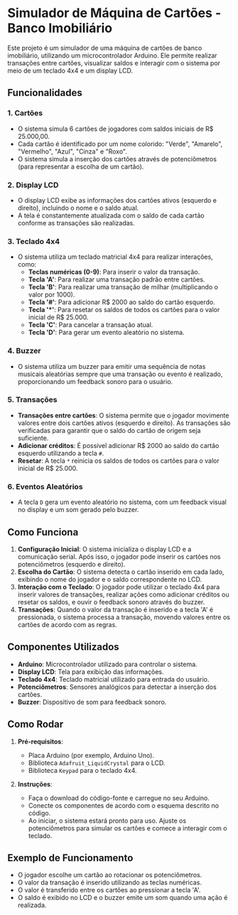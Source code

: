
# Simulador de Máquina de Cartões - Banco Imobiliário

Este projeto é um simulador de uma máquina de cartões de banco imobiliário, utilizando um microcontrolador Arduino. Ele permite realizar transações entre cartões, visualizar saldos e interagir com o sistema por meio de um teclado 4x4 e um display LCD.

## Funcionalidades

### 1. **Cartões**
   - O sistema simula 6 cartões de jogadores com saldos iniciais de R$ 25.000,00.
   - Cada cartão é identificado por um nome colorido: "Verde", "Amarelo", "Vermelho", "Azul", "Cinza" e "Roxo".
   - O sistema simula a inserção dos cartões através de potenciômetros (para representar a escolha de um cartão).

### 2. **Display LCD**
   - O display LCD exibe as informações dos cartões ativos (esquerdo e direito), incluindo o nome e o saldo atual.
   - A tela é constantemente atualizada com o saldo de cada cartão conforme as transações são realizadas.

### 3. **Teclado 4x4**
   - O sistema utiliza um teclado matricial 4x4 para realizar interações, como:
     - **Teclas numéricas (0-9)**: Para inserir o valor da transação.
     - **Tecla 'A'**: Para realizar uma transação padrão entre cartões.
     - **Tecla 'B'**: Para realizar uma transação de milhar (multiplicando o valor por 1000).
     - **Tecla '#'**: Para adicionar R$ 2000 ao saldo do cartão esquerdo.
     - **Tecla '*'**: Para resetar os saldos de todos os cartões para o valor inicial de R$ 25.000.
     - **Tecla 'C'**: Para cancelar a transação atual.
     - **Tecla 'D'**: Para gerar um evento aleatório no sistema.

### 4. **Buzzer**
   - O sistema utiliza um buzzer para emitir uma sequência de notas musicais aleatórias sempre que uma transação ou evento é realizado, proporcionando um feedback sonoro para o usuário.

### 5. **Transações**
   - **Transações entre cartões**: O sistema permite que o jogador movimente valores entre dois cartões ativos (esquerdo e direito). As transações são verificadas para garantir que o saldo do cartão de origem seja suficiente.
   - **Adicionar créditos**: É possível adicionar R$ 2000 ao saldo do cartão esquerdo utilizando a tecla `#`.
   - **Resetar**: A tecla `*` reinicia os saldos de todos os cartões para o valor inicial de R$ 25.000.

### 6. **Eventos Aleatórios**
   - A tecla `D` gera um evento aleatório no sistema, com um feedback visual no display e um som gerado pelo buzzer.

## Como Funciona

1. **Configuração Inicial**: O sistema inicializa o display LCD e a comunicação serial. Após isso, o jogador pode inserir os cartões nos potenciômetros (esquerdo e direito).
2. **Escolha do Cartão**: O sistema detecta o cartão inserido em cada lado, exibindo o nome do jogador e o saldo correspondente no LCD.
3. **Interação com o Teclado**: O jogador pode utilizar o teclado 4x4 para inserir valores de transações, realizar ações como adicionar créditos ou resetar os saldos, e ouvir o feedback sonoro através do buzzer.
4. **Transações**: Quando o valor da transação é inserido e a tecla 'A' é pressionada, o sistema processa a transação, movendo valores entre os cartões de acordo com as regras.

## Componentes Utilizados

- **Arduino**: Microcontrolador utilizado para controlar o sistema.
- **Display LCD**: Tela para exibição das informações.
- **Teclado 4x4**: Teclado matricial utilizado para entrada do usuário.
- **Potenciômetros**: Sensores analógicos para detectar a inserção dos cartões.
- **Buzzer**: Dispositivo de som para feedback sonoro.

## Como Rodar

1. **Pré-requisitos**:
   - Placa Arduino (por exemplo, Arduino Uno).
   - Biblioteca `Adafruit_LiquidCrystal` para o LCD.
   - Biblioteca `Keypad` para o teclado 4x4.

2. **Instruções**:
   - Faça o download do código-fonte e carregue no seu Arduino.
   - Conecte os componentes de acordo com o esquema descrito no código.
   - Ao iniciar, o sistema estará pronto para uso. Ajuste os potenciômetros para simular os cartões e comece a interagir com o teclado.

## Exemplo de Funcionamento

- O jogador escolhe um cartão ao rotacionar os potenciômetros.
- O valor da transação é inserido utilizando as teclas numéricas.
- O valor é transferido entre os cartões ao pressionar a tecla 'A'.
- O saldo é exibido no LCD e o buzzer emite um som quando uma ação é realizada.
